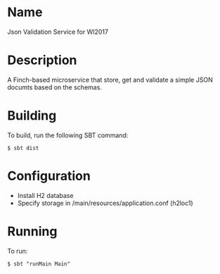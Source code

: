 Name
====

Json Validation Service for WI2017

Description
===========

A Finch-based microservice that store, get and validate a simple JSON documts based on the schemas.

Building
========

To build, run the following SBT command:

    $ sbt dist

Configuration
=============

* Install H2 database
* Specify storage in /main/resources/application.conf (h2loc1)

Running
=======

To run:

    $ sbt "runMain Main"

